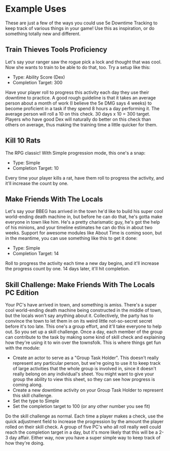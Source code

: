 # Example Uses
These are just a few of the ways you could use 5e Downtime Tracking to keep track of various things in your game! Use this as inspiration, or do something totally new and different.

## Train Thieves Tools Proficiency
Let's say your ranger saw the rogue pick a lock and thought that was cool. Now she wants to train to be able to do that, too. Try a setup like this:
- Type: Ability Score (Dex)
- Completion Target: 300

Have your player roll to progress this activity each day they use their downtime to practice. A good rough guideline is that it takes an average person about a month of work (I believe the 5e DMG says 4 weeks) to become proficient in a task if they spend 8 hours a day performing it. The average person will roll a 10 on this check. 30 days x 10 = 300 target. Players who have good Dex will naturally do better on this check than others on average, thus making the training time a little quicker for them.

## Kill 10 Rats
The RPG classic! With Simple progression mode, this one's a snap:
- Type: Simple
- Completion Target: 10

Every time your player kills a rat, have them roll to progress the activity, and it'll increase the count by one.

## Make Friends With The Locals
Let's say your BBEG has arrived in the town he'd like to build his super cool world-ending death machine in, but before he can do that, he's gotta make everyone in town like him. He's a pretty charismatic guy, he's got the help of his minions, and your timeline estimates he can do this in about two weeks. Support for awesome modules like About Time is coming soon, but in the meantime, you can use something like this to get it done:
- Type: Simple
- Completion Target: 14

Roll to progress the activity each time a new day begins, and it'll increase the progress count by one. 14 days later, it'll hit completion.

## Skill Challenge: Make Friends With The Locals PC Edition
Your PC's have arrived in town, and something is amiss. There's a super cool world-ending death machine being constructed in the middle of town, but the locals won't say anything about it. Collectively, the party has to convince the town to let them in on its weird little not-so-secret secret before it's too late. This one's a group effort, and it'll take everyone to help out. So you set up a skill challenge. Once a day, each member of the group can contribute to the task by making some kind of skill check and explaining how they're using it to win over the townsfolk. This is where things get fun with the module:
- Create an actor to serve as a "Group Task Holder". This doesn't really represent any particular person, but we're going to use it to keep track of large activities that the whole group is involved in, since it doesn't really belong on any individual's sheet. You might want to give your group the ability to view this sheet, so they can see how progress is coming along.
- Create a new downtime activity on your Group Task Holder to represent this skill challenge.
- Set the type to Simple
- Set the completion target to 100 (or any other number you see fit)

Do the skill challenge as normal. Each time a player makes a check, use the quick adjustment field to increase the progression by the amount the player rolled on their skill check. A group of five PC's who all roll really well could reach the completion target in a day, but it's more likely that this will be a 2-3 day affair. Either way, now you have a super simple way to keep track of how they're doing.
